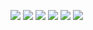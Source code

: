 

![](https://i.imgur.com/B9SzvOG.png)
![](https://i.imgur.com/QUSarAT.png)
![](https://i.imgur.com/34tj05r.png)
![](https://i.imgur.com/4DB2Tea.png)
![](https://i.imgur.com/R6172Uf.png)
![](https://i.imgur.com/0DNhL6T.png)
